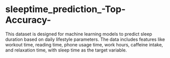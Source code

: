 # sleeptime_prediction_-Top-Accuracy-
This dataset is designed for machine learning models to predict sleep duration based on daily lifestyle parameters. The data includes features like workout time, reading time, phone usage time, work hours, caffeine intake, and relaxation time, with sleep time as the target variable.
